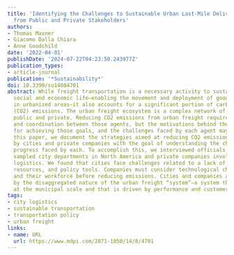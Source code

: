 ```yaml
---
title: 'Identifying the Challenges to Sustainable Urban Last-Mile Deliveries: Perspectives
  from Public and Private Stakeholders'
authors:
- Thomas Maxner
- Giacomo Dalla Chiara
- Anne Goodchild
date: '2022-04-01'
publishDate: '2024-07-22T04:23:50.243977Z'
publication_types:
- article-journal
publication: '*Sustainability*'
doi: 10.3390/su14084701
abstract: While freight transportation is a necessary activity to sustain cities'
  social and economic life—enabling the movement and deployment of goods and services
  in urbanized areas—it also accounts for a significant portion of carbon dioxide
  (CO2) emissions. The urban freight ecosystem is a complex network of agents, both
  public and private. Reducing CO2 emissions from urban freight requires the collaboration
  and coordination between those agents, but the motivations behind their goals, strategies
  for achieving those goals, and the challenges faced by each agent may differ. In
  this paper, we document the strategies aimed at reducing CO2 emissions considered
  by cities and private companies with the goal of understanding the challenges to
  progress faced by each. To accomplish this, we interviewed officials from purposefully
  sampled city departments in North America and private companies involved in city
  logistics. We found that cities face challenges related to a lack of strong leadership,
  resources, and policy tools. Companies must consider technological challenges, costs,
  and their workforce before reducing emissions. Cities and companies are challenged
  by the disaggregated nature of the urban freight “system”—a system that is not organized
  at the municipal scale and that is driven by performance and customer expectations.
tags:
- city logistics
- sustainable transportation
- transportation policy
- urban freight
links:
- name: URL
  url: https://www.mdpi.com/2071-1050/14/8/4701
---
```

